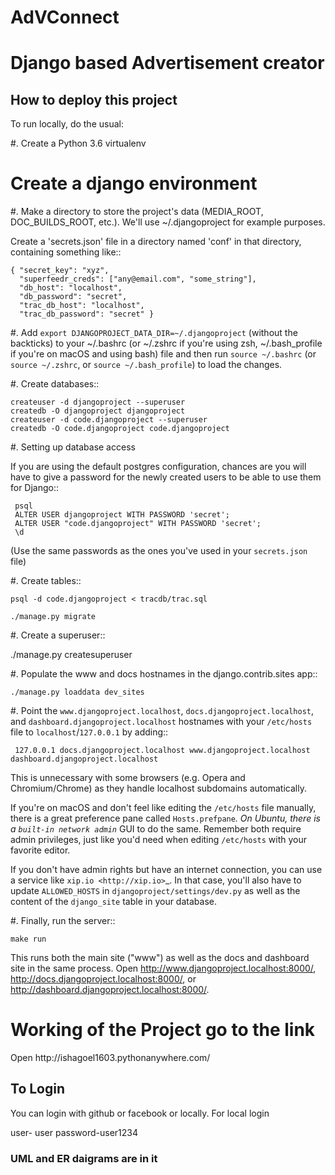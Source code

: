 # AdVConnect
<h1>Django based Advertisement creator</h1>
<h2>How to deploy this project</h2>
<p>To run locally, do the usual:

#. Create a Python 3.6 virtualenv

# Create a django environment

#. Make a directory to store the project's data (MEDIA_ROOT, DOC_BUILDS_ROOT,
   etc.). We'll use ~/.djangoproject for example purposes.

   Create a 'secrets.json' file in a directory named 'conf' in that directory,
   containing something like::

    { "secret_key": "xyz",
      "superfeedr_creds": ["any@email.com", "some_string"],
      "db_host": "localhost",
      "db_password": "secret",
      "trac_db_host": "localhost",
      "trac_db_password": "secret" }

#. Add `export DJANGOPROJECT_DATA_DIR=~/.djangoproject` (without the backticks)
   to your ~/.bashrc (or ~/.zshrc if you're using zsh, ~/.bash_profile if
   you're on macOS and using bash) file and then run `source ~/.bashrc` (or
   `source ~/.zshrc`, or `source ~/.bash_profile`) to load the changes.

#. Create databases::

    createuser -d djangoproject --superuser
    createdb -O djangoproject djangoproject
    createuser -d code.djangoproject --superuser
    createdb -O code.djangoproject code.djangoproject

#. Setting up database access

   If you are using the default postgres configuration, chances are you will
   have to give a password for the newly created users to be able to
   use them for Django::

     psql
     ALTER USER djangoproject WITH PASSWORD 'secret';
     ALTER USER "code.djangoproject" WITH PASSWORD 'secret';
     \d

   (Use the same passwords as the ones you've used in your `secrets.json` file)

#. Create tables::

    psql -d code.djangoproject < tracdb/trac.sql

    ./manage.py migrate

#. Create a superuser::

   ./manage.py createsuperuser

#. Populate the www and docs hostnames in the django.contrib.sites app::

    ./manage.py loaddata dev_sites

#. Point the ``www.djangoproject.localhost``, ``docs.djangoproject.localhost``,
   and ``dashboard.djangoproject.localhost`` hostnames with your ``/etc/hosts``
   file to ``localhost``/``127.0.0.1`` by adding::

     127.0.0.1 docs.djangoproject.localhost www.djangoproject.localhost dashboard.djangoproject.localhost

   This is unnecessary with some browsers (e.g. Opera and Chromium/Chrome) as
   they handle localhost subdomains automatically.

   If you're on macOS and don't feel like editing the ``/etc/hosts`` file
   manually, there is a great preference pane called `Hosts.prefpane`_. On
   Ubuntu, there is a `built-in network admin`_ GUI to do the same. Remember
   both require admin privileges, just like you'd need when editing
   ``/etc/hosts`` with your favorite editor.

   If you don't have admin rights but have an internet connection, you can use a
   service like `xip.io <http://xip.io>`_. In that case, you'll also have to
   update `ALLOWED_HOSTS` in `djangoproject/settings/dev.py` as well as the
   content of the `django_site` table in your database.
  
#. Finally, run the server::

    make run

   This runs both the main site ("www") as well as the
   docs and dashboard site in the same process.
   Open http://www.djangoproject.localhost:8000/,
   http://docs.djangoproject.localhost:8000/,
   or http://dashboard.djangoproject.localhost:8000/.
</p>
<h1> Working of the Project go to the link</h1>
  Open http://ishagoel1603.pythonanywhere.com/
 <h2> To Login </h2>
 <p>You can login with github or facebook or locally. For local login</p>
  <p>user- user
  password-user1234</p>
  <h3>UML and ER daigrams are in it</h3>  
